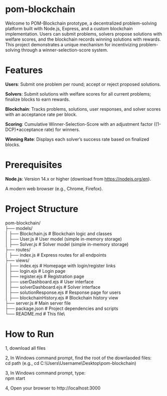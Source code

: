 # pom-blockchain

Welcome to POM-Blockchain prototype, a decentralized problem-solving platform built with Node.js, Express, and a custom blockchain implementation. Users can submit problems, solvers propose solutions with welfare scores, and the blockchain records winning solutions with rewards. This project demonstrates a unique mechanism for incentivizing problem-solving through a winner-selection-score system.

# Features
**Users**: Submit one problem per round; accept or reject proposed solutions.

**Solvers**: Submit solutions with welfare scores for all current problems; finalize blocks to earn rewards.

**Blockchain**: Tracks problems, solutions, user responses, and solver scores with an acceptance rate per block.

**Scoring**: Cumulative Winner-Selection-Score with an adjustment factor ((1-DCP)*acceptance rate) for winners.

**Winning Rate**: Displays each solver’s success rate based on finalized blocks.

# Prerequisites
**Node.js**: Version 14.x or higher (download from https://nodejs.org/en).

A modern web browser (e.g., Chrome, Firefox).

# Project Structure
pom-blockchain/\
├── models/\
│   ├── Blockchain.js  # Blockchain logic and classes\
│   ├── User.js       # User model (simple in-memory storage)\
│   ├── Solver.js     # Solver model (simple in-memory storage)\
├── routes/\
│   ├── index.js      # Express routes for all endpoints\
├── views/\
│   ├── index.ejs     # Homepage with login/register links\
│   ├── login.ejs     # Login page\
│   ├── register.ejs  # Registration page\
│   ├── userDashboard.ejs  # User interface\
│   ├── solverDashboard.ejs  # Solver interface\
│   ├── solutionResponse.ejs  # Response page for users\
│   ├── blockchainHistory.ejs  # Blockchain history view\
├── server.js         # Main server file\
├── package.json      # Project dependencies and scripts\
└── README.md         # This file\

# How to Run
1, download all files

2, In Windows command prompt, find the root of the downlaoded files:\
cd path (e.g., cd C:\Users\Username\Desktop\pom-blockchain)

3, In Windows command prompt, type:\
npm start

4, Open your browser to http://localhost:3000
